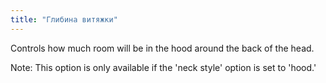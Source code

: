 ```yaml
---
title: "Глибина витяжки"
---
```


Controls how much room will be in the hood around the back of the head.

Note: This option is only available if the 'neck style' option is set to 'hood.'
